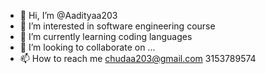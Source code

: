 - 👋 Hi, I’m @Aadityaa203
- 👀 I’m interested in software engineering course
- 🌱 I’m currently learning coding languages
- 💞️ I’m looking to collaborate on ...
- 📫 How to reach me chudaa203@gmail.com 3153789574

<!---
Aadityaa203/Aadityaa203 is a ✨ special ✨ repository because its `README.md` (this file) appears on your GitHub profile.
You can click the Preview link to take a look at your changes.
--->
